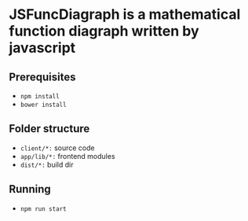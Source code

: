 JSFuncDiagraph is a mathematical function diagraph written by javascript
=====

Prerequisites
-----

* `npm install`
* `bower install`

Folder structure
-----

* `client/*:` source code
* `app/lib/*:` frontend modules
* `dist/*:` build dir

Running
-----

* `npm run start`